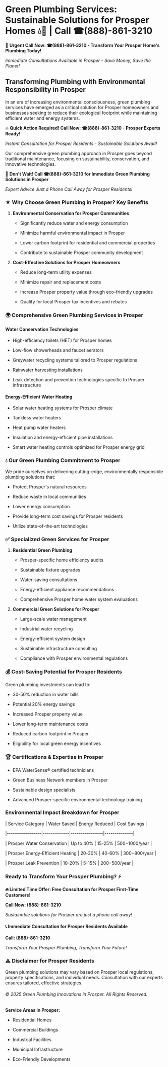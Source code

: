 # Green Plumbing Services: Sustainable Solutions for Prosper Homes 💧🌿 | Call ☎(888)-861-3210

🚨 **Urgent Call Now: ☎(888)-861-3210 - Transform Your Prosper Home's Plumbing Today!**
*Immediate Consultations Available in Prosper - Save Money, Save the Planet!*

## Transforming Plumbing with Environmental Responsibility in Prosper

In an era of increasing environmental consciousness, green plumbing services have emerged as a critical solution for Prosper homeowners and businesses seeking to reduce their ecological footprint while maintaining efficient water and energy systems. 

🔥 **Quick Action Required! Call Now: ☎(888)-861-3210 - Prosper Experts Ready!**
*Instant Consultation for Prosper Residents - Sustainable Solutions Await!*

Our comprehensive green plumbing approach in Prosper goes beyond traditional maintenance, focusing on sustainability, conservation, and innovative technologies.

🚨 **Don't Wait! Call ☎(888)-861-3210 for Immediate Green Plumbing Solutions in Prosper**
*Expert Advice Just a Phone Call Away for Prosper Residents!*

### ★ Why Choose Green Plumbing in Prosper? Key Benefits

1. **Environmental Conservation for Prosper Communities** 
   - Significantly reduce water and energy consumption
   - Minimize harmful environmental impact in Prosper
   - Lower carbon footprint for residential and commercial properties
   - Contribute to sustainable Prosper community development

2. **Cost-Effective Solutions for Prosper Homeowners** 
   - Reduce long-term utility expenses
   - Minimize repair and replacement costs
   - Increase Prosper property value through eco-friendly upgrades
   - Qualify for local Prosper tax incentives and rebates

### 🌍 Comprehensive Green Plumbing Services in Prosper

#### Water Conservation Technologies
- High-efficiency toilets (HET) for Prosper homes
- Low-flow showerheads and faucet aerators
- Greywater recycling systems tailored to Prosper regulations
- Rainwater harvesting installations
- Leak detection and prevention technologies specific to Prosper infrastructure

#### Energy-Efficient Water Heating
- Solar water heating systems for Prosper climate
- Tankless water heaters
- Heat pump water heaters
- Insulation and energy-efficient pipe installations
- Smart water heating controls optimized for Prosper energy grid

### 💧 Our Green Plumbing Commitment to Prosper

We pride ourselves on delivering cutting-edge, environmentally responsible plumbing solutions that:
- Protect Prosper's natural resources
- Reduce waste in local communities
- Lower energy consumption
- Provide long-term cost savings for Prosper residents
- Utilize state-of-the-art technologies

### ✅ Specialized Green Services for Prosper

1. **Residential Green Plumbing**
   - Prosper-specific home efficiency audits
   - Sustainable fixture upgrades
   - Water-saving consultations
   - Energy-efficient appliance recommendations
   - Comprehensive Prosper home water system evaluations

2. **Commercial Green Solutions for Prosper**
   - Large-scale water management
   - Industrial water recycling
   - Energy-efficient system design
   - Sustainable infrastructure consulting
   - Compliance with Prosper environmental regulations

### 💰 Cost-Saving Potential for Prosper Residents

Green plumbing investments can lead to:
- 30-50% reduction in water bills
- Potential 20% energy savings
- Increased Prosper property value
- Lower long-term maintenance costs
- Reduced carbon footprint in Prosper
- Eligibility for local green energy incentives

### 🏆 Certifications & Expertise in Prosper

- EPA WaterSense® certified technicians
- Green Business Network members in Prosper
- Sustainable design specialists
- Advanced Prosper-specific environmental technology training

### Environmental Impact Breakdown for Prosper

| Service Category | Water Saved | Energy Reduced | Cost Savings |
|-----------------|-------------|----------------|--------------|
| Prosper Water Conservation | Up to 40% | 15-25% | $500-$1000/year |
| Prosper Energy-Efficient Heating | 20-30% | 40-60% | $300-$800/year |
| Prosper Leak Prevention | 10-20% | 5-15% | $200-$500/year |

### Ready to Transform Your Prosper Plumbing? ⚡

**🔥 Limited Time Offer: Free Consultation for Prosper First-Time Customers!**

**Call Now: (888)-861-3210**
*Sustainable solutions for Prosper are just a phone call away!*

#### 📞 Immediate Consultation for Prosper Residents Available

**Call: (888)-861-3210**
*Transform Your Prosper Plumbing, Transform Your Future!*

### ⚠️ Disclaimer for Prosper Residents

Green plumbing solutions may vary based on Prosper local regulations, property specifications, and individual needs. Consultation with our experts ensures tailored, effective strategies.

###### © 2025 Green Plumbing Innovations in Prosper. All Rights Reserved.

**Service Areas in Prosper:** 
- Residential Homes
- Commercial Buildings
- Industrial Facilities
- Municipal Infrastructure
- Eco-Friendly Developments